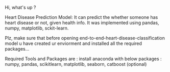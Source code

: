 Hi,
what's up ?

Heart Disease Prediction Model: It can predict the whether someone has heart disease or not, given health info. It was implemented using pandas, numpy, matplotlib, sckit-learn.

Plz, make sure that before opening end-to-end-heart-disease-classification model u have created ur enviorment and installed all the required packages...

Required Tools and Packages are :
install anaconda with below packages : 
numpy, pandas, scikitlearn, matplotlib, seaborn, catboost (optional)
